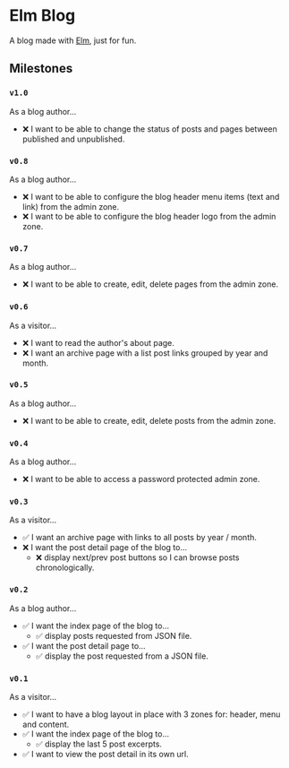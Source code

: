 # Elm Blog
A blog made with [Elm](http://elm-lang.org/), just for fun.

## Milestones

### `v1.0`
As a blog author...
- ❌ I want to be able to change the status of posts and pages between published and unpublished.

### `v0.8`
As a blog author...
- ❌ I want to be able to configure the blog header menu items (text and link) from the admin zone.
- ❌ I want to be able to configure the blog header logo from the admin zone.

### `v0.7`
As a blog author...
- ❌ I want to be able to create, edit, delete pages from the admin zone.

### `v0.6`
As a visitor...
- ❌ I want to read the author's about page.
- ❌ I want an archive page with a list post links grouped by year and month.

### `v0.5`
As a blog author...
- ❌ I want to be able to create, edit, delete posts from the admin zone.

### `v0.4`
As a blog author...
- ❌ I want to be able to access a password protected admin zone.

### `v0.3`
As a visitor...
- ✅ I want an archive page with links to all posts by year / month.
- ❌ I want the post detail page of the blog to...
  - ❌ display next/prev post buttons so I can browse posts chronologically.

### `v0.2`
As a blog author...
- ✅ I want the index page of the blog to...
  - ✅ display posts requested from JSON file.
- ✅ I want the post detail page to...
  - ✅ display the post requested from a JSON file.

### `v0.1`
As a visitor...
- ✅ I want to have a blog layout in place with 3 zones for: header, menu and content.
- ✅ I want the index page of the blog to...
  - ✅ display the last 5 post excerpts.
- ✅ I want to view the post detail in its own url.
